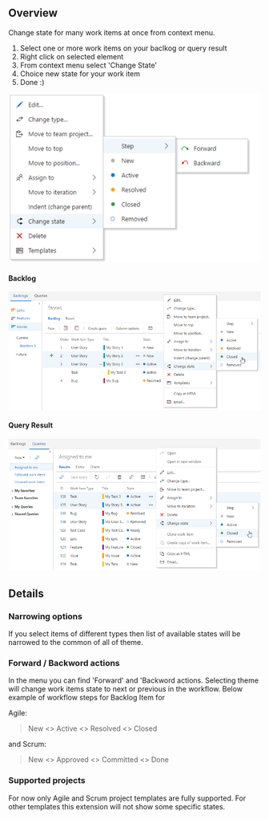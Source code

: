 ## Overview
Change state for many work items at once from context menu. 

1. Select one or more work items on your baclkog or query result
2. Right click on selected element
3. From context menu select 'Change State'
4. Choice new state for your work item
5. Done :)

![menu](/readme/img/menu.png)

#### Backlog
![backlog](/readme/img/backlog.png)

#### Query Result
![queryResult](/readme/img/queryResult.png)

## Details
### Narrowing options
If you select items of different types then list of available states will be narrowed to the common of all of theme.

### Forward / Backword actions
In the menu you can find 'Forward' and 'Backword actions. Selecting theme will change work items state to next or previous in the workflow. Below example of workflow steps for Backlog Item for

Agile:
> New <> Active <> Resolved <> Closed

and Scrum:
> New <> Approved <> Committed <> Done

### Supported projects
For now only Agile and Scrum project templates are fully supported. For other templates this extension will not show some specific states.